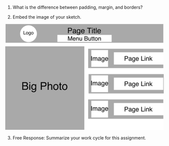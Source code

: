 1. What is the difference between padding, margin, and borders?



2. Embed the image of your sketch.

![Sketch Image](./images/site-sketch.png)

3. Free Response: Summarize your work cycle for this assignment.
